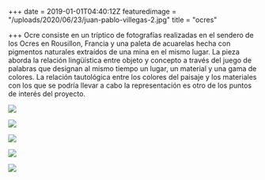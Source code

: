 +++
date = 2019-01-01T04:40:12Z
featuredimage = "/uploads/2020/06/23/juan-pablo-villegas-2.jpg"
title = "ocres"

+++
Ocre consiste en un tríptico de fotografías realizadas en el sendero de los Ocres en Rousillon, Francia y una paleta de acuarelas hecha con pigmentos naturales extraídos de una mina en el mismo lugar. La pieza aborda la relación lingüística entre objeto y concepto a través del juego de palabras que designan al mismo tiempo un lugar, un material y una gama de colores. La relación tautológica entre los colores del paisaje y los materiales con los que se podría llevar a cabo la representación es otro de los puntos de interés del proyecto.

![](/uploads/2020/06/23/juan-pablo-villegas-2.jpg)

![](/uploads/2020/06/23/juan-pablo-villegas-2c.jpg)

![](/uploads/2020/06/23/juan-pablo-villegas-2b.jpg)

![](/uploads/2020/06/23/juan-pablo-villegas-2a.jpg)

![](/uploads/2020/06/23/juan-pablo-villegas-2d.jpg)